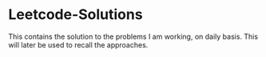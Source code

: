 # Leetcode-Solutions
This contains the solution to the problems I am working, on daily basis. This will later be used to recall the approaches.
